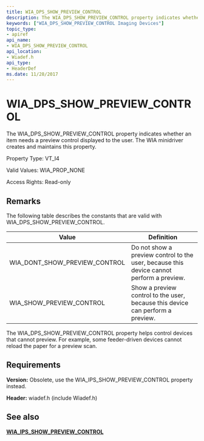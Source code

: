 ```yaml
---
title: WIA_DPS_SHOW_PREVIEW_CONTROL
description: The WIA_DPS_SHOW_PREVIEW_CONTROL property indicates whether an item needs a preview control displayed to the user. The WIA minidriver creates and maintains this property.
keywords: ["WIA_DPS_SHOW_PREVIEW_CONTROL Imaging Devices"]
topic_type:
- apiref
api_name:
- WIA_DPS_SHOW_PREVIEW_CONTROL
api_location:
- Wiadef.h
api_type:
- HeaderDef
ms.date: 11/28/2017
---
```


# WIA_DPS_SHOW_PREVIEW_CONTROL

The WIA_DPS_SHOW_PREVIEW_CONTROL property indicates whether an item needs a preview control displayed to the user. The WIA minidriver creates and maintains this property.

Property Type: VT_I4

Valid Values: WIA_PROP_NONE

Access Rights: Read-only

## Remarks

The following table describes the constants that are valid with WIA_DPS_SHOW_PREVIEW_CONTROL.

| Value | Definition |
|--|--|
| WIA_DONT_SHOW_PREVIEW_CONTROL | Do not show a preview control to the user, because this device cannot perform a preview. |
| WIA_SHOW_PREVIEW_CONTROL | Show a preview control to the user, because this device can perform a preview. |

The WIA_DPS_SHOW_PREVIEW_CONTROL property helps control devices that cannot preview. For example, some feeder-driven devices cannot reload the paper for a preview scan.

## Requirements

**Version:** Obsolete, use the WIA_IPS_SHOW_PREVIEW_CONTROL property instead.

**Header:** wiadef.h (include Wiadef.h)

## See also

[**WIA_IPS_SHOW_PREVIEW_CONTROL**](wia-ips-show-preview-control.md)
